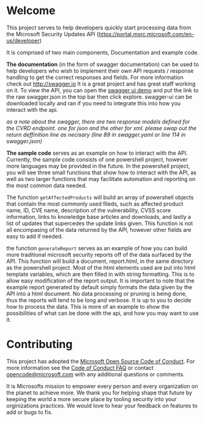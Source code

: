 # Welcome
This project serves to help developers quickly start processing data from the Microsoft Security Updates API (https://portal.msrc.microsoft.com/en-us/developer)

It is comprised of two main components, Documentation and example code.

**The documentation** (in the form of swagger documentation) can be used to help developers who wish to implement their own API requests / response handling to get the correct responses and fields. For more information check out http://swagger.io It is a great project and has great staff working on it. To view the API, you can open the [swagger ui demo](http://petstore.swagger.io/) and put the link to the raw swagger.json in the top bar then click explore. swagger-ui can be downloaded locally and ran if you need to integrate this into how you interact with the api.

*as a note about the swagger, there are two response models defined for the CVRD endpoint. one for json and the other for xml. please swap out the return deffinition line as necisary (line 89 in swagger.yaml or line 114 in swagger.json)* 

**The sample code** serves as an example on how to interact with the API. Currently, the sample code consists of one powershell project, however more languages may be provided in the future. In the powershell project, you will see three small functions that show how to interact with the API, as well as two larger functions that may facilitate automation and reporting on the most common data needed.

The function `getAffectedProducts` will build an array of powershell objects that contain the most commonly used fileds, such as affected product name, ID, CVE name, description of the vulnerability, CVSS score information, links to knowledge base articles and downloads, and lastly a list of updates that supercedes the update links given. This function is not all encompasing of the data returned by the API, however other fields are easy to add if needed.

the function `generateReport` serves as an example of how you can build more traditional microsoft security reports off of the data surfaced by the API. This function will build a document, report.html, in the same directory as the powershell project. Most of the html elements used are put into html template variables, which are then filled in with string formatting. This is to allow easy modification of the report output. It is important to note that the example report generated by default simply formats the data given by the API into a html document. No data processing or pruning is being done, thus the reports will tend to be long and verbose. It is up to you to decide how to process the data. This is more of an example to show the possibilities of what can be done with the api, and how you may want to use it.


# Contributing

This project has adopted the [Microsoft Open Source Code of Conduct](https://opensource.microsoft.com/codeofconduct/). For more information see the [Code of Conduct FAQ](https://opensource.microsoft.com/codeofconduct/faq/) or contact [opencode@microsoft.com](mailto:opencode@microsoft.com) with any additional questions or comments.

It is Microsofts mission to empower every person and every organization on the planet to achieve more. We thank you for helping shape that future by keeping the world a more secure place by tooling security into your orginizations practices. We would love to hear your feedback on features to add or bugs to fix.

